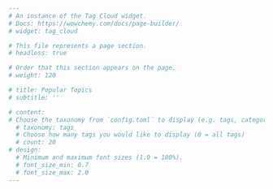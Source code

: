 ```yaml
---
# An instance of the Tag Cloud widget.
# Docs: https://wowchemy.com/docs/page-builder/
# widget: tag_cloud

# This file represents a page section.
# headless: true

# Order that this section appears on the page.
# weight: 120

# title: Popular Topics
# subtitle: ''

# content:
# Choose the taxonomy from `config.toml` to display (e.g. tags, categories)
  # taxonomy: tags
  # Choose how many tags you would like to display (0 = all tags)
  # count: 20
# design:
  # Minimum and maximum font sizes (1.0 = 100%).
  # font_size_min: 0.7
  # font_size_max: 2.0
---
```

